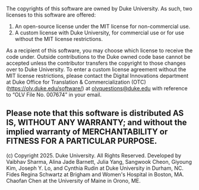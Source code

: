 The copyrights of this software are owned by Duke University. As such, two licenses to this software are offered:
1. An open-source license under the MIT license for non-commercial use.
2. A custom license with Duke University, for commercial use or for use without the MIT license restrictions. 

As a recipient of this software, you may choose which license to receive the code under. Outside contributions to the Duke owned code base cannot be accepted unless the contributor transfers the copyright to those changes over to Duke University.
To enter a custom license agreement without the MIT license restrictions, please contact the Digital Innovations department at Duke Office for Translation & Commercialization (OTC) (https://olv.duke.edu/software/) at olvquestions@duke.edu with reference to “OLV File No. 007674” in your email. 
 
Please note that this software is distributed AS IS, WITHOUT ANY WARRANTY; and without the implied warranty of MERCHANTABILITY or FITNESS FOR A PARTICULAR PURPOSE.
--

(c) Copyright 2025. Duke University. All Rights Reserved. 
Developed by Vaibhav Sharma, Alina Jade Barnett, Julia Yang, Sangwook Cheon, Giyoung Kim, 
Joseph Y. Lo, and Cynthia Rudin at Duke University in Durham, NC.
Fides Regina Schwartz at Brigham and Women's Hospital in Boston, MA.
Chaofan Chen at the University of Maine in Orono, ME.
